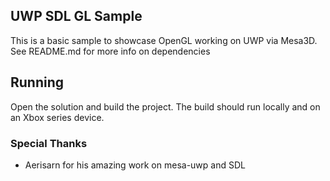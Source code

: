 ## UWP SDL GL Sample

This is a basic sample to showcase OpenGL working on UWP via Mesa3D.  See README.md for more info on dependencies

## Running
Open the solution and build the project.  The build should run locally and on an Xbox series device.

### Special Thanks

- Aerisarn for his amazing work on mesa-uwp and SDL
